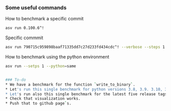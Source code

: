 

### Some useful commands

How to benchmark a specific commit

```bash
asv run 0.100.6^!
```

Specific commmit

```bash
asv run 790715c959898baaf71335dd7c27d233fd434cdc^! --verbose --steps 1
```

How to benchmark using the python environment

```bash
asv run --setps 1 --python=same


### To-do
* We have a benchmark for the function `write_to_binary`. 
* Let's run this single benchmark for python versions 3.8, 3.9. 3.10, 3.11 and 3.12.
* Let's run also this single benchmark for the latest five release tags
* Check that visualization works.
* Push that to github page`s.
